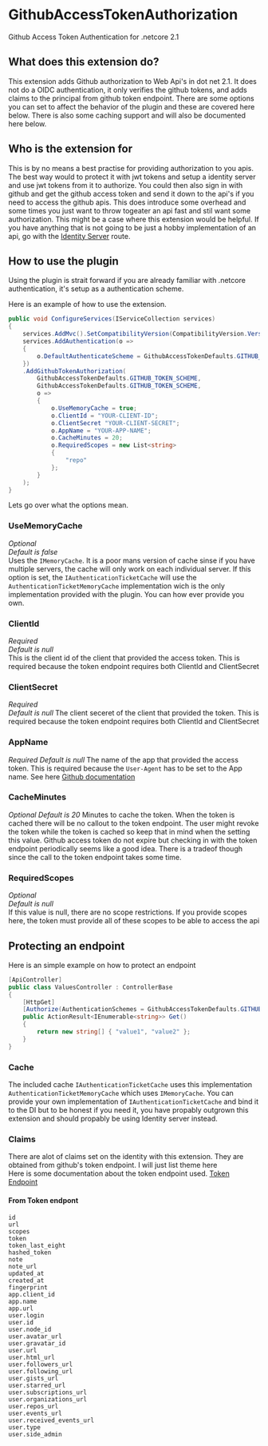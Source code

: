 # GithubAccessTokenAuthorization
Github Access Token Authentication for .netcore 2.1

## What does this extension do?
This extension adds Github authorization to Web Api's in dot net 2.1. It does not do a OIDC authentication, it only verifies the github
tokens, and adds claims to the principal from github token endpoint. There are some options you can set to affect 
the behavior of the plugin and these are covered here below. There is also some caching support and will also be documented here below.

## Who is the extension for
This is by no means a best practise for providing authorization to you apis. The best way would to protect it with jwt tokens and setup
a identity server and use jwt tokens from it to authorize. You could then also sign in with github and get the github access token
and send it down to the api's if you need to access the github apis. This does introduce some overhead and some times you just
want to throw togeater an api fast and stil want some authorization. This might be a case where this extension would be helpful.
If you have anything that is not going to be just a hobby implementation of an api, go with the [Identity Server](https://github.com/IdentityServer/IdentityServer4) route.

## How to use the plugin
Using the plugin is strait forward if you are already familiar with .netcore authentication, it's setup as a authentication scheme.

Here is an example of how to use the extension.
```csharp
public void ConfigureServices(IServiceCollection services)
{
    services.AddMvc().SetCompatibilityVersion(CompatibilityVersion.Version_2_1);
    services.AddAuthentication(o =>
    {
        o.DefaultAuthenticateScheme = GithubAccessTokenDefaults.GITHUB_TOKEN_SCHEME;
    })
    .AddGithubTokenAuthorization(
        GithubAccessTokenDefaults.GITHUB_TOKEN_SCHEME,
        GithubAccessTokenDefaults.GITHUB_TOKEN_SCHEME,
        o => 
        {
            o.UseMemoryCache = true;
            o.ClientId = "YOUR-CLIENT-ID";
            o.ClientSecret "YOUR-CLIENT-SECRET";
            o.AppName = "YOUR-APP-NAME";
            o.CacheMinutes = 20;
            o.RequiredScopes = new List<string>
            {
                "repo"
            };
        }
    );
}
```
Lets go over what the options mean.
### UseMemoryCache
*Optional*   
*Default is false*   
Uses the `IMemoryCache`. It is a poor mans version of cache sinse if you have multiple servers, the cache will only work on each individual server.
If this option is set, the `IAuthenticationTicketCache` will use the `AuthenticationTicketMemoryCache` implementation wich is the only
implementation provided with the plugin. You can how ever provide you own.
### ClientId
*Required*   
*Default is null*   
This is the client id of the client that provided the access token. This is required because the token endpoint requires both ClientId and ClientSecret
### ClientSecret   
*Required*   
*Default is null*
The client seceret of the client that provided the token. This is required because the token endpoint requires both ClientId and ClientSecret
### AppName
*Required*
*Default is null*
The name of the app that provided the access token. This is required because the `User-Agent` has to be set to the App name. See
here [Github documentation](https://developer.github.com/v3/?#user-agent-required)
### CacheMinutes
*Optional*
*Default is 20*
Minutes to cache the token. When the token is cached there will be no callout to the token endpoint. The user might revoke the token
while the token is cached so keep that in mind when the setting this value. Github access token do not expire but checking in with the
token endpoint periodically seems like a good idea. There is a tradeof though since the call to the token endpoint takes some time.
### RequiredScopes
*Optional*   
*Default is null*   
If this value is null, there are no scope restrictions. If you provide scopes here, the token must provide all of these scopes to be able to access the api

## Protecting an endpoint
Here is an simple example on how to protect an endpoint
```csharp
[ApiController]
public class ValuesController : ControllerBase
{
    [HttpGet]
    [Authorize(AuthenticationSchemes = GithubAccessTokenDefaults.GITHUB_TOKEN_SCHEME)]
    public ActionResult<IEnumerable<string>> Get()
    {
        return new string[] { "value1", "value2" };
    }
}
```
### Cache
The included cache `IAuthenticationTicketCache` uses this implementation `AuthenticationTicketMemoryCache` which uses `IMemoryCache`.
You can provide your own implementation of `IAuthenticationTicketCache` and bind it to the DI but to be honest if you need it,
you have propably outgrown this extension and should propably be using Identity server instead.

### Claims
There are alot of claims set on the identity with this extension. They are obtained from github's token endpoint. I will just list theme here   
Here is some documentation about the token endpoint used. [Token Endpoint](https://developer.github.com/v3/oauth_authorizations/#check-an-authorization)   
#### From Token endpont
`id`   
`url`   
`scopes`   
`token`   
`token_last_eight`   
`hashed_token`   
`note`   
`note_url`   
`updated_at`   
`created_at`   
`fingerprint`   
`app.client_id`   
`app.name`   
`app.url`   
`user.login`   
`user.id`   
`user.node_id`   
`user.avatar_url`   
`user.gravatar_id`   
`user.url`   
`user.html_url`   
`user.followers_url`   
`user.following_url`   
`user.gists_url`   
`user.starred_url`   
`user.subscriptions_url`   
`user.organizations_url`   
`user.repos_url`   
`user.events_url`   
`user.received_events_url`   
`user.type`   
`user.side_admin`   
